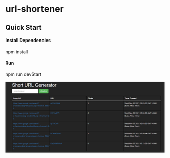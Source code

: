 <h1>url-shortener</h1>
<strong><h2>Quick Start</h2></strong>

<h4>Install Dependencies</h4>
<p>npm install<p>

<h4>Run</h4>
<p>npm run devStart<p>
  
  
  ![screenShot](screenshot.png)
